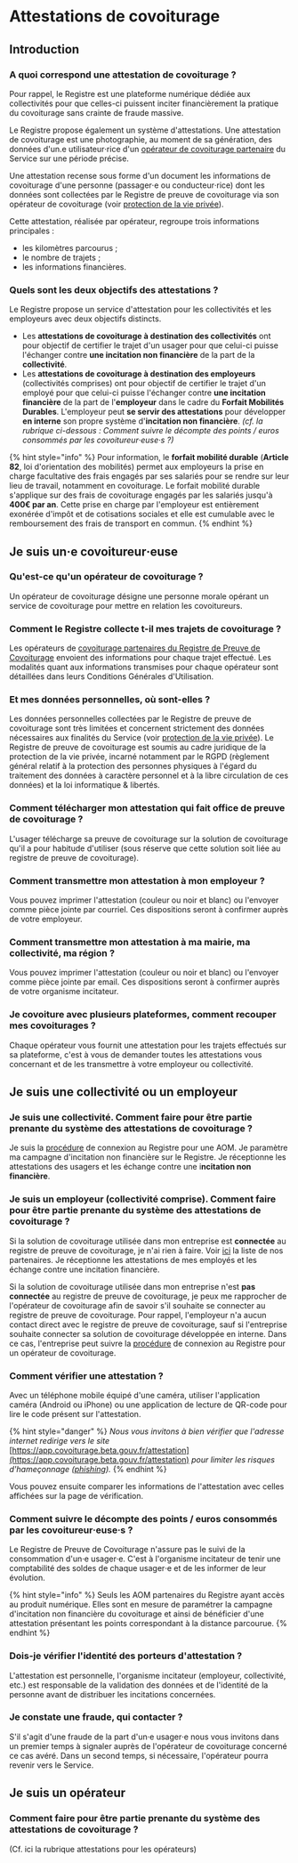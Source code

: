 # Attestations de covoiturage

## Introduction

### A quoi correspond une attestation de covoiturage ? 

Pour rappel, le Registre est une plateforme numérique dédiée aux collectivités pour que celles-ci puissent inciter financièrement la pratique du covoiturage sans crainte de fraude massive.  
  
Le Registre propose également un système d'attestations. Une attestation de covoiturage est une photographie, au moment de sa génération, des données d'un.e utilisateur‧rice d'un [opérateur de covoiturage partenaire](http://covoiturage.beta.gouv.fr/#operateurs) du Service sur une période précise.

Une attestation recense sous forme d'un document les informations de covoiturage d'une personne \(passager‧e ou conducteur‧rice\) dont les données sont collectées par le Registre de preuve de covoiturage via son opérateur de covoiturage \(voir [protection de la vie privée](https://registre-preuve-de-covoiturage.gitbook.io/produit/protectiondonnees)\).

Cette attestation, réalisée par opérateur, regroupe trois informations principales :

* les kilomètres parcourus ; 
* le nombre de trajets ;
* les informations financières.

### Quels sont les deux objectifs des attestations ? 

Le Registre propose un service d'attestation pour les collectivités et les employeurs avec deux objectifs distincts. 

* Les **attestations de covoiturage à destination des collectivités** ont pour objectif de certifier le trajet d'un usager pour que celui-ci puisse l'échanger contre **une incitation non financière** de la part de la **collectivité**.  
* Les **attestations de covoiturage à destination des employeurs** \(collectivités comprises\) ont pour objectif de certifier le trajet d'un employé pour que celui-ci puisse l'échanger contre **une incitation financière** de la part de l'**employeur** dans le cadre du **Forfait Mobilités Durables**.  L'employeur peut **se servir des attestations** pour développer **en interne** son propre système d'**incitation non financière**. _\(cf. la rubrique ci-dessous : Comment suivre le décompte des points / euros consommés par les covoitureur‧euse‧s ?\)_

{% hint style="info" %}
Pour information, le **forfait mobilité durable** \(**Article 82**, loi d'orientation des mobilités\) permet aux employeurs la prise en charge facultative des frais engagés par ses salariés pour se rendre sur leur lieu de travail, notamment en covoiturage. Le forfait mobilité durable s'applique sur des frais de covoiturage engagés par les salariés jusqu'à **400€ par an**. Cette prise en charge par l'employeur est entièrement exonérée d'impôt et de cotisations sociales et elle est cumulable avec le remboursement des frais de transport en commun.
{% endhint %}

## Je suis un‧e covoitureur‧euse

### Qu'est-ce qu'un opérateur de covoiturage ?

Un opérateur de covoiturage désigne une personne morale opérant un service de covoiturage pour mettre en relation les covoitureurs.

### Comment le Registre collecte t-il mes trajets de covoiturage ?

Les opérateurs de [covoiturage partenaires du Registre de Preuve de Covoiturage](http://covoiturage.beta.gouv.fr/#operateurs) envoient des informations pour chaque trajet effectué. Les modalités quant aux informations transmises pour chaque opérateur sont détaillées dans leurs Conditions Générales d'Utilisation.

### Et mes données personnelles, où sont-elles ?

Les données personnelles collectées par le Registre de preuve de covoiturage sont très limitées et concernent strictement des données nécessaires aux finalités du Service \(voir [protection de la vie privée](https://registre-preuve-de-covoiturage.gitbook.io/produit/protectiondonnees)\). Le Registre de preuve de covoiturage est soumis au cadre juridique de la protection de la vie privée, incarné notamment par le RGPD \(règlement général relatif à la protection des personnes physiques à l'égard du traitement des données à caractère personnel et à la libre circulation de ces données\) et la loi informatique & libertés.

### Comment télécharger mon attestation qui fait office de preuve de covoiturage ?

L'usager télécharge sa preuve de covoiturage sur la solution de covoiturage qu'il a pour habitude d'utiliser \(sous réserve que cette solution soit liée au registre de preuve de covoiturage\).

### Comment transmettre mon attestation à mon employeur ?

Vous pouvez imprimer l'attestation \(couleur ou noir et blanc\) ou l'envoyer comme pièce jointe par courriel. Ces dispositions seront à confirmer auprès de votre employeur.

### Comment transmettre mon attestation à ma mairie, ma collectivité, ma région ?

Vous pouvez imprimer l'attestation \(couleur ou noir et blanc\) ou l'envoyer comme pièce jointe par email. Ces dispositions seront à confirmer auprès de votre organisme incitateur.

### Je covoiture avec plusieurs plateformes, comment recouper mes covoiturages ?

Chaque opérateur vous fournit une attestation pour les trajets effectués sur sa plateforme, c'est à vous de demander toutes les attestations vous concernant et de les transmettre à votre employeur ou collectivité.

## Je suis une collectivité ou un employeur

### Je suis une collectivité. Comment faire pour être partie prenante du système des attestations de covoiturage ?

Je suis la [procédure](https://registre-preuve-de-covoiturage.gitbook.io/produit/mode-aom/onboarding#acces-complet-vous-avez-vote-une-campagne-dincitation-au-covoiturage) de connexion au Registre pour une AOM. Je paramètre ma campagne d'incitation non financière sur le Registre. Je réceptionne les attestations des usagers et les échange contre une i**ncitation non financière**. 

### Je suis un employeur \(collectivité comprise\). Comment faire pour être partie prenante du système des attestations de covoiturage ?

Si la solution de covoiturage utilisée dans mon entreprise est **connectée** au registre de preuve de covoiturage, je n'ai rien à faire. Voir [ici](http://covoiturage.beta.gouv.fr/) la liste de nos partenaires. Je réceptionne les attestations de mes employés et les échange contre une incitation financière. 

Si la solution de covoiturage utilisée dans mon entreprise n'est **pas connectée** au registre de preuve de covoiturage, je peux me rapprocher de l'opérateur de covoiturage afin de savoir s'il souhaite se connecter au registre de preuve de covoiturage. Pour rappel, l'employeur n'a aucun contact direct avec le registre de preuve de covoiturage, sauf si l'entreprise souhaite connecter sa solution de covoiturage développée en interne. Dans ce cas, l'entreprise peut suivre la [procédure](https://app.gitbook.com/@registre-preuve-de-covoiturage/s/produit/api/partenaireoperateur) de connexion au Registre pour un opérateur de covoiturage. 

### Comment vérifier une attestation ?

Avec un téléphone mobile équipé d'une caméra, utiliser l'application caméra \(Android ou iPhone\) ou une application de lecture de QR-code pour lire le code présent sur l'attestation.

{% hint style="danger" %}
_Nous vous invitons à bien vérifier que l'adresse internet redirige vers le site_ [https://app.covoiturage.beta.gouv.fr/attestation](https://app.covoiturage.beta.gouv.fr/attestation) _pour limiter les risques d'hameçonnage \(_[_phishing_](https://fr.wikipedia.org/wiki/Hame%C3%A7onnage)_\)._
{% endhint %}

Vous pouvez ensuite comparer les informations de l'attestation avec celles affichées sur la page de vérification.

### Comment suivre le décompte des points / euros consommés par les covoitureur‧euse‧s ?

Le Registre de Preuve de Covoiturage n'assure pas le suivi de la consommation d'un‧e usager‧e. C'est à l'organisme incitateur de tenir une comptabilité des soldes de chaque usager‧e et de les informer de leur évolution.

{% hint style="info" %}
Seuls les AOM partenaires du Registre ayant accès au produit numérique. Elles sont en mesure de paramétrer la campagne d'incitation non financière du covoiturage et ainsi de bénéficier d'une attestation présentant les points correspondant à la distance parcourue. 
{% endhint %}

### Dois-je vérifier l'identité des porteurs d'attestation ?

L'attestation est personnelle, l'organisme incitateur \(employeur, collectivité, etc.\) est responsable de la validation des données et de l'identité de la personne avant de distribuer les incitations concernées.

### Je constate une fraude, qui contacter ?

S'il s'agit d'une fraude de la part d'un‧e usager‧e nous vous invitons dans un premier temps à signaler auprès de l'opérateur de covoiturage concerné ce cas avéré. Dans un second temps, si nécessaire, l'opérateur pourra revenir vers le Service.

## Je suis un opérateur

### Comment faire pour être partie prenante du système des attestations de covoiturage ? 

\(Cf. ici la rubrique attestations pour les opérateurs\)

